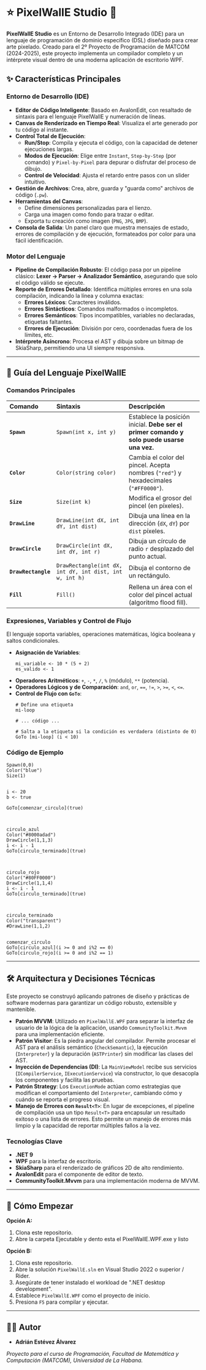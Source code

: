 # ⭐ PixelWallE Studio 🎨

**PixelWallE Studio** es un Entorno de Desarrollo Integrado (IDE) para un lenguaje de programación de dominio específico (DSL) diseñado para crear arte pixelado. Creado para el 2º Proyecto de Programación de MATCOM (2024-2025), este proyecto implementa un compilador completo y un intérprete visual dentro de una moderna aplicación de escritorio WPF.

## ✨ Características Principales

### Entorno de Desarrollo (IDE)
-   **Editor de Código Inteligente**: Basado en AvalonEdit, con resaltado de sintaxis para el lenguaje PixelWallE y numeración de líneas.
-   **Canvas de Renderizado en Tiempo Real**: Visualiza el arte generado por tu código al instante.
-   **Control Total de Ejecución**:
    -   **Run/Stop**: Compila y ejecuta el código, con la capacidad de detener ejecuciones largas.
    -   **Modos de Ejecución**: Elige entre `Instant`, `Step-by-Step` (por comando) y `Pixel-by-Pixel` para depurar o disfrutar del proceso de dibujo.
    -   **Control de Velocidad**: Ajusta el retardo entre pasos con un slider intuitivo.
-   **Gestión de Archivos**: Crea, abre, guarda y "guarda como" archivos de código (`.pw`).
-   **Herramientas del Canvas**:
    -   Define dimensiones personalizadas para el lienzo.
    -   Carga una imagen como fondo para trazar o editar.
    -   Exporta tu creación como imagen (`PNG`, `JPG`, `BMP`).
-   **Consola de Salida**: Un panel claro que muestra mensajes de estado, errores de compilación y de ejecución, formateados por color para una fácil identificación.

### Motor del Lenguaje
-   **Pipeline de Compilación Robusto**: El código pasa por un pipeline clásico: **Lexer → Parser → Analizador Semántico**, asegurando que solo el código válido se ejecute.
-   **Reporte de Errores Detallado**: Identifica múltiples errores en una sola compilación, indicando la línea y columna exactas:
    -   **Errores Léxicos**: Caracteres inválidos.
    -   **Errores Sintácticos**: Comandos malformados o incompletos.
    -   **Errores Semánticos**: Tipos incompatibles, variables no declaradas, etiquetas faltantes.
    -   **Errores de Ejecución**: División por cero, coordenadas fuera de los límites, etc.
-   **Intérprete Asíncrono**: Procesa el AST y dibuja sobre un bitmap de SkiaSharp, permitiendo una UI siempre responsiva.

---

## 📖 Guía del Lenguaje PixelWallE

### Comandos Principales

| Comando | Sintaxis | Descripción |
| :--- | :--- | :--- |
| **`Spawn`** | `Spawn(int x, int y)` | Establece la posición inicial. **Debe ser el primer comando y solo puede usarse una vez.** |
| **`Color`** | `Color(string color)` | Cambia el color del pincel. Acepta nombres (`"red"`) y hexadecimales (`"#FF0000"`). |
| **`Size`** | `Size(int k)` | Modifica el grosor del pincel (en píxeles). |
| **`DrawLine`** | `DrawLine(int dX, int dY, int dist)` | Dibuja una línea en la dirección (`dX`, `dY`) por `dist` píxeles. |
| **`DrawCircle`**| `DrawCircle(int dX, int dY, int r)` | Dibuja un círculo de radio `r` desplazado del punto actual. |
| **`DrawRectangle`**| `DrawRectangle(int dX, int dY, int dist, int w, int h)`| Dibuja el contorno de un rectángulo. |
| **`Fill`** | `Fill()` | Rellena un área con el color del pincel actual (algoritmo flood fill). |

### Expresiones, Variables y Control de Flujo

El lenguaje soporta variables, operaciones matemáticas, lógica booleana y saltos condicionales.

-   **Asignación de Variables**:
    ```pw
    mi_variable <- 10 * (5 + 2)
    es_valido <- 1
    ```
-   **Operadores Aritméticos**: `+`, `-`, `*`, `/`, `%` (módulo), `**` (potencia).
-   **Operadores Lógicos y de Comparación**: `and`, `or`, `==`, `!=`, `>`, `>=`, `<`, `<=`.
-   **Control de Flujo con `GoTo`**:
    ```pw
    # Define una etiqueta
    mi-loop

    # ... código ...

    # Salta a la etiqueta si la condición es verdadera (distinto de 0)
    GoTo [mi-loop] (i < 10)
    ```

### Código de Ejemplo

```pw
Spawn(0,0)
Color("blue")
Size(1)


i <- 20
b <- true

GoTo[comenzar_circulo](true)



circulo_azul
Color("#8000adad")
DrawCircle(1,1,3)
i <- i - 1
GoTo[circulo_terminado](true)



circulo_rojo
Color("#80FF0000")
DrawCircle(1,1,4)
i <- i - 1
GoTo[circulo_terminado](true)



circulo_terminado
Color("transparent")
#DrawLine(1,1,2)


comenzar_circulo
GoTo[circulo_azul](i >= 0 and i%2 == 0)
GoTo[circulo_rojo](i >= 0 and i%2 == 1)
```

---

## 🛠️ Arquitectura y Decisiones Técnicas

Este proyecto se construyó aplicando patrones de diseño y prácticas de software modernas para garantizar un código robusto, extensible y mantenible.

-   **Patrón MVVM**: Utilizado en `PixelWallE.WPF` para separar la interfaz de usuario de la lógica de la aplicación, usando `CommunityToolkit.Mvvm` para una implementación eficiente.
-   **Patrón Visitor**: Es la piedra angular del compilador. Permite procesar el AST para el análisis semántico (`CheckSemantic`), la ejecución (`Interpreter`) y la depuración (`ASTPrinter`) sin modificar las clases del AST.
-   **Inyección de Dependencias (DI)**: La `MainViewModel` recibe sus servicios (`ICompilerService`, `IExecutionService`) vía constructor, lo que desacopla los componentes y facilita las pruebas.
-   **Patrón Strategy**: Los `ExecutionMode` actúan como estrategias que modifican el comportamiento del `Interpreter`, cambiando cómo y cuándo se reporta el progreso visual.
-   **Manejo de Errores con `Result<T>`**: En lugar de excepciones, el pipeline de compilación usa un tipo `Result<T>` para encapsular un resultado exitoso o una lista de errores. Esto permite un manejo de errores más limpio y la capacidad de reportar múltiples fallos a la vez.

### Tecnologías Clave

-   **.NET 9**
-   **WPF** para la interfaz de escritorio.
-   **SkiaSharp** para el renderizado de gráficos 2D de alto rendimiento.
-   **AvalonEdit** para el componente de editor de texto.
-   **CommunityToolkit.Mvvm** para una implementación moderna de MVVM.

---

## 🚀 Cómo Empezar
**Opción A:**
1. Clona este repositorio.
2. Abre la carpeta Ejecutable y dento esta el PixelWallE.WPF.exe y listo


**Opción B:**
1.  Clona este repositorio.
2.  Abre la solución `PixelWallE.sln` en Visual Studio 2022 o superior / Rider.
3.  Asegúrate de tener instalado el workload de ".NET desktop development".
4.  Establece `PixelWallE.WPF` como el proyecto de inicio.
5.  Presiona `F5` para compilar y ejecutar.

---

## 👨‍💻 Autor

-   **Adrián Estévez Álvarez**

*Proyecto para el curso de Programación, Facultad de Matemática y Computación (MATCOM), Universidad de La Habana.*